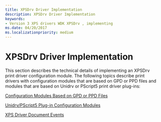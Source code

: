 ```yaml
---
title: XPSDrv Driver Implementation
description: XPSDrv Driver Implementation
keywords:
- Version 3 XPS drivers WDK XPSDrv , implementing
ms.date: 04/20/2017
ms.localizationpriority: medium
---
```


# XPSDrv Driver Implementation


This section describes the technical details of implementing an XPSDrv print driver configuration module. The following topics describe print drivers with configuration modules that are based on GPD or PPD files and modules that are based on Unidrv or PScript5 print driver plug-ins:

[Configuration Modules Based on GPD or PPD Files](configuration-modules-based-on-gpd-or-ppd-files.md)

[Unidrv/PScript5 Plug-in Configuration Modules](unidrv-pscript5-plug-in-configuration-modules.md)

[XPS Driver Document Events](xps-driver-document-events.md)

 

 




